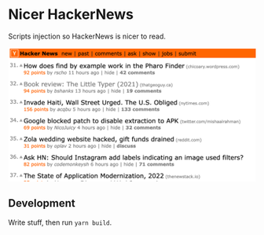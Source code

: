 # Nicer HackerNews

Scripts injection so HackerNews is nicer to read.

![Modified Hackernews](./screenshots/screenshot.png "Modified HackerNews")

## Development

Write stuff, then run `yarn build`.
